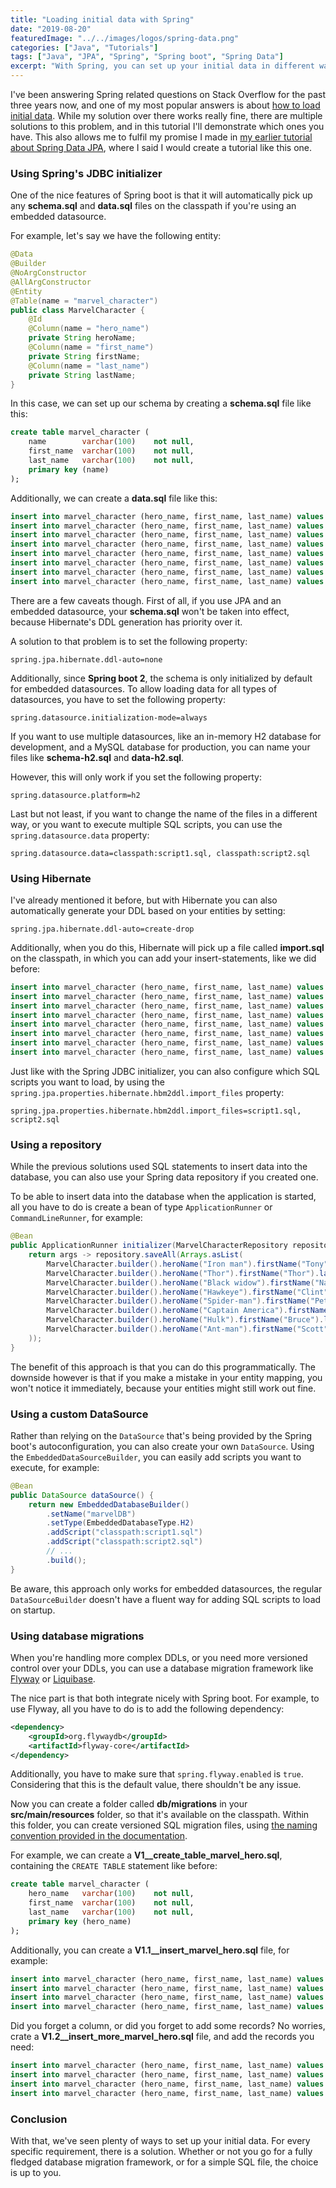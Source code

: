 ```yaml
---
title: "Loading initial data with Spring"
date: "2019-08-20"
featuredImage: "../../images/logos/spring-data.png"
categories: ["Java", "Tutorials"]
tags: ["Java", "JPA", "Spring", "Spring boot", "Spring Data"]
excerpt: "With Spring, you can set up your initial data in different ways. In this tutorial we'll discover database migration tools, and other options."
---
```


I've been answering Spring related questions on Stack Overflow for the past three years now, and one of my most popular answers is about [how to load initial data](https://stackoverflow.com/a/38047021/1915448). While my solution over there works really fine, there are multiple solutions to this problem, and in this tutorial I'll demonstrate which ones you have. This also allows me to fulfil my promise I made in [my earlier tutorial about Spring Data JPA](/spring-data-jpa/), where I said I would create a tutorial like this one.

### Using Spring's JDBC initializer

One of the nice features of Spring boot is that it will automatically pick up any **schema.sql** and **data.sql** files on the classpath if you're using an embedded datasource.

For example, let's say we have the following entity:

```java
@Data
@Builder
@NoArgConstructor
@AllArgConstructor
@Entity
@Table(name = "marvel_character")
public class MarvelCharacter {
    @Id
    @Column(name = "hero_name")
    private String heroName;
    @Column(name = "first_name")
    private String firstName;
    @Column(name = "last_name")
    private String lastName;
}
```

In this case, we can set up our schema by creating a **schema.sql** file like this:

```sql
create table marvel_character (
    name        varchar(100)    not null,
    first_name  varchar(100)    not null,
    last_name   varchar(100)    not null,
    primary key (name)
);
```

Additionally, we can create a **data.sql** file like this:

```sql
insert into marvel_character (hero_name, first_name, last_name) values ('Iron man', 'Tony', 'Stark');
insert into marvel_character (hero_name, first_name, last_name) values ('Thor', 'Thor', 'Odinson');
insert into marvel_character (hero_name, first_name, last_name) values ('Black widow', 'Natasha', 'Romanova');
insert into marvel_character (hero_name, first_name, last_name) values ('Hawkeye', 'Clint', 'Barton');
insert into marvel_character (hero_name, first_name, last_name) values ('Spider-man', 'Peter', 'Parker');
insert into marvel_character (hero_name, first_name, last_name) values ('Captain America', 'Steve', 'Rogers');
insert into marvel_character (hero_name, first_name, last_name) values ('Hulk', 'Bruce', 'Banner');
insert into marvel_character (hero_name, first_name, last_name) values ('Ant-man', 'Scott', 'Lang');
```

There are a few caveats though. First of all, if you use JPA and an embedded datasource, your **schema.sql** won't be taken into effect, because Hibernate's DDL generation has priority over it.

A solution to that problem is to set the following property:

```
spring.jpa.hibernate.ddl-auto=none
```

Additionally, since **Spring boot 2**, the schema is only initialized by default for embedded datasources. To allow loading data for all types of datasources, you have to set the following property:

```
spring.datasource.initialization-mode=always
```

If you want to use multiple datasources, like an in-memory H2 database for development, and a MySQL database for production, you can name your files like **schema-h2.sql** and **data-h2.sql**.

However, this will only work if you set the following property:

```
spring.datasource.platform=h2
```

Last but not least, if you want to change the name of the files in a different way, or you want to execute multiple SQL scripts, you can use the `spring.datasource.data` property:

```
spring.datasource.data=classpath:script1.sql, classpath:script2.sql
```

### Using Hibernate

I've already mentioned it before, but with Hibernate you can also automatically generate your DDL based on your entities by setting:

```
spring.jpa.hibernate.ddl-auto=create-drop
```

Additionally, when you do this, Hibernate will pick up a file called **import.sql** on the classpath, in which you can add your insert-statements, like we did before:

```sql
insert into marvel_character (hero_name, first_name, last_name) values ('Iron man', 'Tony', 'Stark');
insert into marvel_character (hero_name, first_name, last_name) values ('Thor', 'Thor', 'Odinson');
insert into marvel_character (hero_name, first_name, last_name) values ('Black widow', 'Natasha', 'Romanova');
insert into marvel_character (hero_name, first_name, last_name) values ('Hawkeye', 'Clint', 'Barton');
insert into marvel_character (hero_name, first_name, last_name) values ('Spider-man', 'Peter', 'Parker');
insert into marvel_character (hero_name, first_name, last_name) values ('Captain America', 'Steve', 'Rogers');
insert into marvel_character (hero_name, first_name, last_name) values ('Hulk', 'Bruce', 'Banner');
insert into marvel_character (hero_name, first_name, last_name) values ('Ant-man', 'Scott', 'Lang');

```

Just like with the Spring JDBC initializer, you can also configure which SQL scripts you want to load, by using the `spring.jpa.properties.hibernate.hbm2ddl.import_files` property:

```
spring.jpa.properties.hibernate.hbm2ddl.import_files=script1.sql, script2.sql
```

### Using a repository

While the previous solutions used SQL statements to insert data into the database, you can also use your Spring data repository if you created one.

To be able to insert data into the database when the application is started, all you have to do is create a bean of type `ApplicationRunner` or `CommandLineRunner`, for example:

```java
@Bean
public ApplicationRunner initializer(MarvelCharacterRepository repository) {
    return args -> repository.saveAll(Arrays.asList(
        MarvelCharacter.builder().heroName("Iron man").firstName("Tony").lastName("Stark").build(),
        MarvelCharacter.builder().heroName("Thor").firstName("Thor").lastName("Odinson").build(),
        MarvelCharacter.builder().heroName("Black widow").firstName("Natasha").lastName("Romanova").build(),
        MarvelCharacter.builder().heroName("Hawkeye").firstName("Clint").lastName("Barton").build(),
        MarvelCharacter.builder().heroName("Spider-man").firstName("Peter").lastName("Parker").build(),
        MarvelCharacter.builder().heroName("Captain America").firstName("Steve").lastName("Rogers").build(),
        MarvelCharacter.builder().heroName("Hulk").firstName("Bruce").lastName("Banner").build(),
        MarvelCharacter.builder().heroName("Ant-man").firstName("Scott").lastName("Lang").build()
    ));
}
```

The benefit of this approach is that you can do this programmatically. The downside however is that if you make a mistake in your entity mapping, you won't notice it immediately, because your entities might still work out fine.

### Using a custom DataSource

Rather than relying on the `DataSource` that's being provided by the Spring boot's autoconfiguration, you can also create your own `DataSource`. Using the `EmbeddedDataSourceBuilder`, you can easily add scripts you want to execute, for example:

```java
@Bean
public DataSource dataSource() {
    return new EmbeddedDatabaseBuilder()
        .setName("marvelDB")
        .setType(EmbeddedDatabaseType.H2)
        .addScript("classpath:script1.sql")
        .addScript("classpath:script2.sql")
        // ...
        .build();
}
```

Be aware, this approach only works for embedded datasources, the regular `DataSourceBuilder` doesn't have a fluent way for adding SQL scripts to load on startup.

### Using database migrations

When you're handling more complex DDLs, or you need more versioned control over your DDLs, you can use a database migration framework like [Flyway](https://flywaydb.org/) or [Liquibase](https://www.liquibase.org/).

The nice part is that both integrate nicely with Spring boot. For example, to use Flyway, all you have to do is to add the following dependency:

```xml
<dependency>
    <groupId>org.flywaydb</groupId>
    <artifactId>flyway-core</artifactId>
</dependency>
```

Additionally, you have to make sure that `spring.flyway.enabled` is `true`. Considering that this is the default value, there shouldn't be any issue.

Now you can create a folder called **db/migrations** in your **src/main/resources** folder, so that it's available on the classpath. Within this folder, you can create versioned SQL migration files, using [the naming convention provided in the documentation](https://flywaydb.org/documentation/migrations#naming).

For example, we can create a **V1\_\_create\_table\_marvel\_hero.sql**, containing the `CREATE TABLE` statement like before:

```sql
create table marvel_character (
    hero_name   varchar(100)    not null,
    first_name  varchar(100)    not null,
    last_name   varchar(100)    not null,
    primary key (hero_name)
);
```

Additionally, you can create a **V1.1\_\_insert\_marvel\_hero.sql** file, for example:

```sql
insert into marvel_character (hero_name, first_name, last_name) values ('Iron man', 'Tony', 'Stark');
insert into marvel_character (hero_name, first_name, last_name) values ('Thor', 'Thor', 'Odinson');
insert into marvel_character (hero_name, first_name, last_name) values ('Black widow', 'Natasha', 'Romanova');
insert into marvel_character (hero_name, first_name, last_name) values ('Hawkeye', 'Clint', 'Barton');
```

Did you forget a column, or did you forget to add some records? No worries, crate a **V1.2\_\_insert\_more\_marvel\_hero.sql** file, and add the records you need:

```sql
insert into marvel_character (hero_name, first_name, last_name) values ('Spider-man', 'Peter', 'Parker');
insert into marvel_character (hero_name, first_name, last_name) values ('Captain America', 'Steve', 'Rogers');
insert into marvel_character (hero_name, first_name, last_name) values ('Hulk', 'Bruce', 'Banner');
insert into marvel_character (hero_name, first_name, last_name) values ('Ant-man', 'Scott', 'Lang');
```

### Conclusion

With that, we've seen plenty of ways to set up your initial data. For every specific requirement, there is a solution. Whether or not you go for a fully fledged database migration framework, or for a simple SQL file, the choice is up to you.
